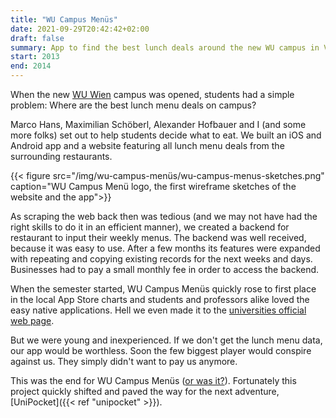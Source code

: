 ```yaml
---
title: "WU Campus Menüs"
date: 2021-09-29T20:42:42+02:00
draft: false
summary: App to find the best lunch deals around the new WU campus in Vienna.
start: 2013
end: 2014
---
```


When the new [WU Wien](https://www.wu.ac.at/) campus was opened, students had a simple problem: Where are the best lunch menu deals on campus?

Marco Hans, Maximilian Schöberl, Alexander Hofbauer and I (and some more folks) set out to help students decide what to eat. We built an iOS and Android app and a website featuring all lunch menu deals from the surrounding restaurants.

{{< figure src="/img/wu-campus-menüs/wu-campus-menus-sketches.png" caption="WU Campus Menü logo, the first wireframe sketches of the website and the app">}}

As scraping the web back then was tedious (and we may not have had the right skills to do it in an efficient manner), we created a backend for restaurant to input their weekly menus. The backend was well received, because it was easy to use. After a few months its features were expanded with repeating and copying existing records for the next weeks and days. Businesses had to pay a small monthly fee in order to access the backend.

When the semester started, WU Campus Menüs quickly rose to first place in the local App Store charts and students and professors alike loved the easy native applications. Hell we even made it to the [universities official web page](https://www.wu.ac.at/universitaet/organisation/interessensvertretungen/betriebsrat-fuer-das-allgemeine-universitaetspersonal/news-details/detail/wu-campus-menues-app).

But we were young and inexperienced. If we don't get the lunch menu data, our app would be worthless. Soon the few biggest player would conspire against us. They simply didn't want to pay us anymore.

This was the end for WU Campus Menüs ([or was it?](https://apps.apple.com/si/app/wu-campus-men%C3%BCs/id1535090019)). Fortunately this project quickly shifted and paved the way for the next adventure, [UniPocket]({{< ref "unipocket" >}}).

